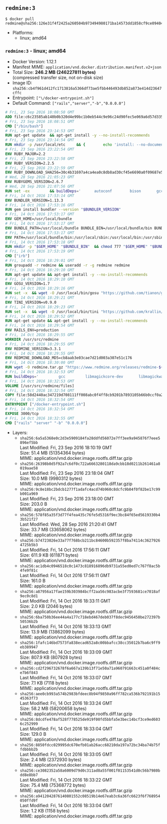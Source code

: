 ## `redmine:3`

```console
$ docker pull redmine@sha256:126e31f4f2425a260504b973494980171ba14573dd1858cf9ce094045b68207a
```

-	Platforms:
	-	linux; amd64

### `redmine:3` - linux; amd64

-	Docker Version: 1.12.1
-	Manifest MIME: `application/vnd.docker.distribution.manifest.v2+json`
-	Total Size: **246.2 MB (246227811 bytes)**  
	(compressed transfer size, not on-disk size)
-	Image ID: `sha256:cb4f961d412fc1713816a5366df73ae5fbb446493db852a873e414d23647cffc`
-	Entrypoint: `["\/docker-entrypoint.sh"]`
-	Default Command: `["rails","server","-b","0.0.0.0"]`

```dockerfile
# Fri, 23 Sep 2016 18:08:50 GMT
ADD file:c6c23585ab140b0b320d4e99bc1b0eb544c9e96c24d90fec5e069a6d57d335ca in / 
# Fri, 23 Sep 2016 18:08:51 GMT
CMD ["/bin/bash"]
# Fri, 23 Sep 2016 23:14:53 GMT
RUN apt-get update 	&& apt-get install -y --no-install-recommends 		bzip2 		ca-certificates 		libffi-dev 		libgdbm3 		libssl-dev 		libyaml-dev 		procps 		zlib1g-dev 	&& rm -rf /var/lib/apt/lists/*
# Fri, 23 Sep 2016 23:14:54 GMT
RUN mkdir -p /usr/local/etc 	&& { 		echo 'install: --no-document'; 		echo 'update: --no-document'; 	} >> /usr/local/etc/gemrc
# Fri, 23 Sep 2016 23:22:54 GMT
ENV RUBY_MAJOR=2.2
# Fri, 23 Sep 2016 23:22:58 GMT
ENV RUBY_VERSION=2.2.5
# Fri, 23 Sep 2016 23:22:59 GMT
ENV RUBY_DOWNLOAD_SHA256=30c4b31697a4ca4ea0c8db8ad30cf45e6690a0f09687e5d483c933c03ca335e3
# Wed, 28 Sep 2016 21:05:23 GMT
ENV RUBYGEMS_VERSION=2.6.7
# Wed, 28 Sep 2016 21:07:56 GMT
RUN set -ex 		&& buildDeps=' 		autoconf 		bison 		gcc 		libbz2-dev 		libgdbm-dev 		libglib2.0-dev 		libncurses-dev 		libreadline-dev 		libxml2-dev 		libxslt-dev 		make 		ruby 		wget 	' 	&& apt-get update 	&& apt-get install -y --no-install-recommends $buildDeps 	&& rm -rf /var/lib/apt/lists/* 		&& wget -O ruby.tar.gz "https://cache.ruby-lang.org/pub/ruby/$RUBY_MAJOR/ruby-$RUBY_VERSION.tar.gz" 	&& echo "$RUBY_DOWNLOAD_SHA256 *ruby.tar.gz" | sha256sum -c - 		&& mkdir -p /usr/src/ruby 	&& tar -xzf ruby.tar.gz -C /usr/src/ruby --strip-components=1 	&& rm ruby.tar.gz 		&& cd /usr/src/ruby 		&& { 		echo '#define ENABLE_PATH_CHECK 0'; 		echo; 		cat file.c; 	} > file.c.new 	&& mv file.c.new file.c 		&& autoconf 	&& ./configure --disable-install-doc 	&& make -j"$(nproc)" 	&& make install 		&& apt-get purge -y --auto-remove $buildDeps 	&& cd / 	&& rm -r /usr/src/ruby 		&& gem update --system "$RUBYGEMS_VERSION"
# Fri, 14 Oct 2016 17:53:14 GMT
ENV BUNDLER_VERSION=1.13.3
# Fri, 14 Oct 2016 17:53:16 GMT
RUN gem install bundler --version "$BUNDLER_VERSION"
# Fri, 14 Oct 2016 17:53:17 GMT
ENV GEM_HOME=/usr/local/bundle
# Fri, 14 Oct 2016 17:53:17 GMT
ENV BUNDLE_PATH=/usr/local/bundle BUNDLE_BIN=/usr/local/bundle/bin BUNDLE_SILENCE_ROOT_WARNING=1 BUNDLE_APP_CONFIG=/usr/local/bundle
# Fri, 14 Oct 2016 17:53:17 GMT
ENV PATH=/usr/local/bundle/bin:/usr/local/sbin:/usr/local/bin:/usr/sbin:/usr/bin:/sbin:/bin
# Fri, 14 Oct 2016 17:53:18 GMT
RUN mkdir -p "$GEM_HOME" "$BUNDLE_BIN" 	&& chmod 777 "$GEM_HOME" "$BUNDLE_BIN"
# Fri, 14 Oct 2016 17:53:19 GMT
CMD ["irb"]
# Fri, 14 Oct 2016 18:29:01 GMT
RUN groupadd -r redmine && useradd -r -g redmine redmine
# Fri, 14 Oct 2016 18:29:10 GMT
RUN apt-get update && apt-get install -y --no-install-recommends 		ca-certificates 		wget 	&& rm -rf /var/lib/apt/lists/*
# Fri, 14 Oct 2016 18:29:10 GMT
ENV GOSU_VERSION=1.7
# Fri, 14 Oct 2016 18:29:16 GMT
RUN set -x 	&& wget -O /usr/local/bin/gosu "https://github.com/tianon/gosu/releases/download/$GOSU_VERSION/gosu-$(dpkg --print-architecture)" 	&& wget -O /usr/local/bin/gosu.asc "https://github.com/tianon/gosu/releases/download/$GOSU_VERSION/gosu-$(dpkg --print-architecture).asc" 	&& export GNUPGHOME="$(mktemp -d)" 	&& gpg --keyserver ha.pool.sks-keyservers.net --recv-keys B42F6819007F00F88E364FD4036A9C25BF357DD4 	&& gpg --batch --verify /usr/local/bin/gosu.asc /usr/local/bin/gosu 	&& rm -r "$GNUPGHOME" /usr/local/bin/gosu.asc 	&& chmod +x /usr/local/bin/gosu 	&& gosu nobody true
# Fri, 14 Oct 2016 18:29:21 GMT
ENV TINI_VERSION=v0.9.0
# Fri, 14 Oct 2016 18:29:23 GMT
RUN set -x 	&& wget -O /usr/local/bin/tini "https://github.com/krallin/tini/releases/download/$TINI_VERSION/tini" 	&& wget -O /usr/local/bin/tini.asc "https://github.com/krallin/tini/releases/download/$TINI_VERSION/tini.asc" 	&& export GNUPGHOME="$(mktemp -d)" 	&& gpg --keyserver ha.pool.sks-keyservers.net --recv-keys 6380DC428747F6C393FEACA59A84159D7001A4E5 	&& gpg --batch --verify /usr/local/bin/tini.asc /usr/local/bin/tini 	&& rm -r "$GNUPGHOME" /usr/local/bin/tini.asc 	&& chmod +x /usr/local/bin/tini 	&& tini -h
# Fri, 14 Oct 2016 18:29:52 GMT
RUN apt-get update && apt-get install -y --no-install-recommends 		imagemagick 		libmysqlclient18 		libpq5 		libsqlite3-0 				bzr 		git 		mercurial 		openssh-client 		subversion 	&& rm -rf /var/lib/apt/lists/*
# Fri, 14 Oct 2016 18:29:54 GMT
ENV RAILS_ENV=production
# Fri, 14 Oct 2016 18:29:55 GMT
WORKDIR /usr/src/redmine
# Fri, 14 Oct 2016 18:29:55 GMT
ENV REDMINE_VERSION=3.3.1
# Fri, 14 Oct 2016 18:29:55 GMT
ENV REDMINE_DOWNLOAD_MD5=cb8aab3e03cae7d21d003a307e51c176
# Fri, 14 Oct 2016 18:30:00 GMT
RUN wget -O redmine.tar.gz "https://www.redmine.org/releases/redmine-${REDMINE_VERSION}.tar.gz" 	&& echo "$REDMINE_DOWNLOAD_MD5 redmine.tar.gz" | md5sum -c - 	&& tar -xvf redmine.tar.gz --strip-components=1 	&& rm redmine.tar.gz files/delete.me log/delete.me 	&& mkdir -p tmp/pdf public/plugin_assets 	&& chown -R redmine:redmine ./
# Fri, 14 Oct 2016 18:32:53 GMT
RUN buildDeps=' 		gcc 		libmagickcore-dev 		libmagickwand-dev 		libmysqlclient-dev 		libpq-dev 		libsqlite3-dev 		make 		patch 	' 	&& set -ex 	&& apt-get update && apt-get install -y $buildDeps --no-install-recommends 	&& rm -rf /var/lib/apt/lists/* 	&& bundle install --without development test 	&& for adapter in mysql2 postgresql sqlite3; do 		echo "$RAILS_ENV:" > ./config/database.yml; 		echo "  adapter: $adapter" >> ./config/database.yml; 		bundle install --without development test; 	done 	&& rm ./config/database.yml 	&& apt-get purge -y --auto-remove $buildDeps
# Fri, 14 Oct 2016 18:32:53 GMT
VOLUME [/usr/src/redmine/files]
# Fri, 14 Oct 2016 18:32:54 GMT
COPY file:58d2440ac347219d708111ff008abc0f4ff8cb9201b7893105b66b0ccf0a2521 in / 
# Fri, 14 Oct 2016 18:32:54 GMT
ENTRYPOINT ["/docker-entrypoint.sh"]
# Fri, 14 Oct 2016 18:32:54 GMT
EXPOSE 3000/tcp
# Fri, 14 Oct 2016 18:32:55 GMT
CMD ["rails" "server" "-b" "0.0.0.0"]
```

-	Layers:
	-	`sha256:6a5a5368e0c2d3e5909184fa28ddfd56072e7ff3ee9a945876f7eee5896ef5bb`  
		Last Modified: Fri, 23 Sep 2016 18:10:19 GMT  
		Size: 51.4 MB (51354364 bytes)  
		MIME: application/vnd.docker.image.rootfs.diff.tar.gzip
	-	`sha256:26398b0d5f92a7c6df0c722a6663280118da9cbb18d0211b261461a8019aae58`  
		Last Modified: Fri, 23 Sep 2016 23:18:04 GMT  
		Size: 10.0 MB (9980312 bytes)  
		MIME: application/vnd.docker.image.rootfs.diff.tar.gzip
	-	`sha256:9c8e18bc2bdcb1277f1adafc4acd74b960c8dcfc9b04f0f82be17c99b001a969`  
		Last Modified: Fri, 23 Sep 2016 23:18:00 GMT  
		Size: 203.0 B  
		MIME: application/vnd.docker.image.rootfs.diff.tar.gzip
	-	`sha256:578f85a35f3d77f4fea435c76fe5d5316f9ec3bc84f65ed5619330b43b521f27`  
		Last Modified: Wed, 28 Sep 2016 21:20:41 GMT  
		Size: 33.7 MB (33658062 bytes)  
		MIME: application/vnd.docker.image.rootfs.diff.tar.gzip
	-	`sha256:b74723026e33a77f768bcb211bc84600b592357f8ba74114c36279264725b5b3`  
		Last Modified: Fri, 14 Oct 2016 17:56:11 GMT  
		Size: 611.9 KB (611871 bytes)  
		MIME: application/vnd.docker.image.rootfs.diff.tar.gzip
	-	`sha256:ac1db4c0946518c0c1473c818916896db9731a55ed0ed7c767f8ac5b4fe9f81c`  
		Last Modified: Fri, 14 Oct 2016 17:56:11 GMT  
		Size: 161.0 B  
		MIME: application/vnd.docker.image.rootfs.diff.tar.gzip
	-	`sha256:a87956a17fae159b303984bcff2aa56c983acbe3f7593681ce7018af9ec0c8d1`  
		Last Modified: Fri, 14 Oct 2016 18:33:11 GMT  
		Size: 2.0 KB (2046 bytes)  
		MIME: application/vnd.docker.image.rootfs.diff.tar.gzip
	-	`sha256:6ba750b36ee44a4a177c718ebd467deb037f8dec9456450be272397b50536b2b`  
		Last Modified: Fri, 14 Oct 2016 18:33:13 GMT  
		Size: 13.9 MB (13862099 bytes)  
		MIME: application/vnd.docker.image.rootfs.diff.tar.gzip
	-	`sha256:1fafc146bd7573fa838ecad652a8c00bbafcc38cc35012b7ba6c9ff9eb389947`  
		Last Modified: Fri, 14 Oct 2016 18:33:09 GMT  
		Size: 807.9 KB (807928 bytes)  
		MIME: application/vnd.docker.image.rootfs.diff.tar.gzip
	-	`sha256:cd2f296732678f6a667a139b13f71e50a71a960791663c451a0f484ce7b6f843`  
		Last Modified: Fri, 14 Oct 2016 18:33:07 GMT  
		Size: 7.1 KB (7118 bytes)  
		MIME: application/vnd.docker.image.rootfs.diff.tar.gzip
	-	`sha256:aee0cb993a574b2983bfdeec8b94f9850a96ff782ca536b792191b1545363f73`  
		Last Modified: Fri, 14 Oct 2016 18:33:24 GMT  
		Size: 58.2 MB (58200658 bytes)  
		MIME: application/vnd.docker.image.rootfs.diff.tar.gzip
	-	`sha256:8dcdfe478af528f778525de919f00fd5bbfa5e3bec14bcf3ce9ed6036c252999`  
		Last Modified: Fri, 14 Oct 2016 18:33:04 GMT  
		Size: 129.0 B  
		MIME: application/vnd.docker.image.rootfs.diff.tar.gzip
	-	`sha256:8850fdcc029995dc670efb01ab26acc68210da197a72bc34ba74b75ffdbbbb2b`  
		Last Modified: Fri, 14 Oct 2016 18:33:05 GMT  
		Size: 2.4 MB (2372930 bytes)  
		MIME: application/vnd.docker.image.rootfs.diff.tar.gzip
	-	`sha256:ce3082352a58a6009d79d0c311ad8a55f001f01153541d0c56b7980bdd8e8bb7`  
		Last Modified: Fri, 14 Oct 2016 18:33:22 GMT  
		Size: 75.4 MB (75368772 bytes)  
		MIME: application/vnd.docker.image.rootfs.diff.tar.gzip
	-	`sha256:a9412042876140801552c08519b14e67eab3c6a36fc6623f6f768954050ffd9f`  
		Last Modified: Fri, 14 Oct 2016 18:33:04 GMT  
		Size: 1.2 KB (1158 bytes)  
		MIME: application/vnd.docker.image.rootfs.diff.tar.gzip
